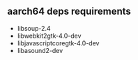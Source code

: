 ## aarch64 deps requirements
- libsoup-2.4
- libwebkit2gtk-4.0-dev
- libjavascriptcoregtk-4.0-dev
- libasound2-dev